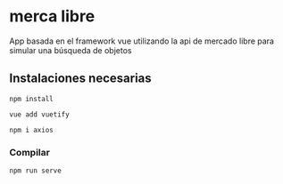 # merca libre

App basada en el framework vue utilizando la api de mercado libre para simular una búsqueda de objetos

## Instalaciones necesarias
```
npm install
```

```
vue add vuetify
```

```
npm i axios
```

### Compilar
```
npm run serve
```


